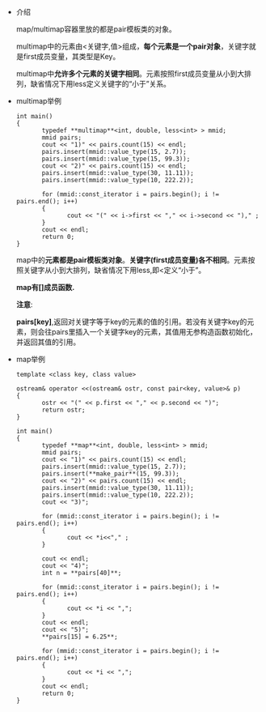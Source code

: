 * 介绍

  map/multimap容器里放的都是pair模板类的对象。

  multimap中的元素由<关键字,值>组成，**每个元素是一个pair对象**，关键字就是first成员变量，其类型是Key。

  multimap中**允许多个元素的关键字相同**。元素按照first成员变量从小到大排列，缺省情况下用less<Key>定义关键字的“小于”关系。

* multimap举例

  ```
  int main()
  {
         typedef **multimap**<int, double, less<int> > mmid;
         mmid pairs;
         cout << "1)" << pairs.count(15) << endl;
         pairs.insert(mmid::value_type(15, 2.7));
         pairs.insert(mmid::value_type(15, 99.3));
         cout << "2)" << pairs.count(15) << endl;
         pairs.insert(mmid::value_type(30, 11.11));
         pairs.insert(mmid::value_type(10, 222.2));
  
         for (mmid::const_iterator i = pairs.begin(); i != pairs.end(); i++)
         {
                cout << "(" << i->first << "," << i->second << ")," ;
         }
         cout << endl;
         return 0;
  }
  ```

  map中的**元素都是pair模板类对象**。**关键字(first成员变量)各不相同**。元素按照关键字从小到大排列，缺省情况下用less<key>,即<定义“小于”。

  **map有[]成员函数.**

  **注意**:

   **pairs[key]**,返回对关键字等于key的元素的值的引用。若没有关键字key的元素，则会往pairs里插入一个关键字key的元素，其值用无参构造函数初始化，并返回其值的引用。

* map举例

  ```
  template <class key, class value>
  
  ostream& operator <<(ostream& ostr, const pair<key, value>& p)
  {
         ostr << "(" << p.first << "," << p.second << ")";
         return ostr;
  }
  
  int main()
  {
         typedef **map**<int, double, less<int> > mmid;
         mmid pairs;
         cout << "1)" << pairs.count(15) << endl;
         pairs.insert(mmid::value_type(15, 2.7));
         pairs.insert(**make_pair**(15, 99.3));
         cout << "2)" << pairs.count(15) << endl;
         pairs.insert(mmid::value_type(30, 11.11));
         pairs.insert(mmid::value_type(10, 222.2));
         cout << "3)";
  
         for (mmid::const_iterator i = pairs.begin(); i != pairs.end(); i++)
         {
                cout << *i<<"," ;
         }
  
         cout << endl;
         cout << "4)";
         int n = **pairs[40]**;
  
         for (mmid::const_iterator i = pairs.begin(); i != pairs.end(); i++)
         {
                cout << *i << ",";
         }
         cout << endl;
         cout << "5)";
         **pairs[15] = 6.25**;
  
         for (mmid::const_iterator i = pairs.begin(); i != pairs.end(); i++)
         {
                cout << *i << ",";
         }
         cout << endl;
         return 0;
  }
  ```